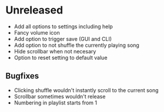 # Unreleased
- Add all options to settings including help
- Fancy volume icon
- Add option to trigger save (GUI and CLI)
- Add option to not shuffle the currently playing song
- Hide scrollbar when not necesary
- Option to reset setting to default value

## Bugfixes
- Clicking shuffle wouldn't instantly scroll to the current song
- Scrollbar sometimes wouldn't release
- Numbering in playlist starts from 1
